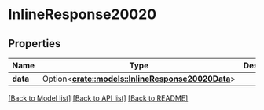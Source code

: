 # InlineResponse20020

## Properties

Name | Type | Description | Notes
------------ | ------------- | ------------- | -------------
**data** | Option<[**crate::models::InlineResponse20020Data**](inline_response_200_20_data.md)> |  | [optional]

[[Back to Model list]](../README.md#documentation-for-models) [[Back to API list]](../README.md#documentation-for-api-endpoints) [[Back to README]](../README.md)



